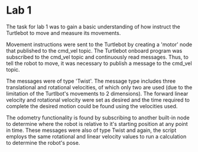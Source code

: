 # Lab 1
The task for lab 1 was to gain a basic understanding of how instruct the Turtlebot to move and measure its movements.

Movement instructions were sent to the Turtlebot by creating a 'motor' node that published to the cmd_vel topic. The Turtlebot onboard program was subscribed to the cmd_vel topic and continuously read messages. Thus, to tell the robot to move, it was necessary to publish a message to the cmd_vel topic.

The messages were of type 'Twist'. The message type includes three translational and rotational velocities, of which only two are used (due to the limitation of the Turtlbot's movements to 2 dimensions). The forward linear velocity and rotational velocity were set as desired and the time required to complete the desired motion could be found using the velocities used.

The odometry functionality is found by subscribing to another built-in node to determine where the robot is relative to it's starting position at any point in time. These messages were also of type Twist and again, the script employs the same rotational and linear velocity values to run a calculation to determine the robot's pose.
